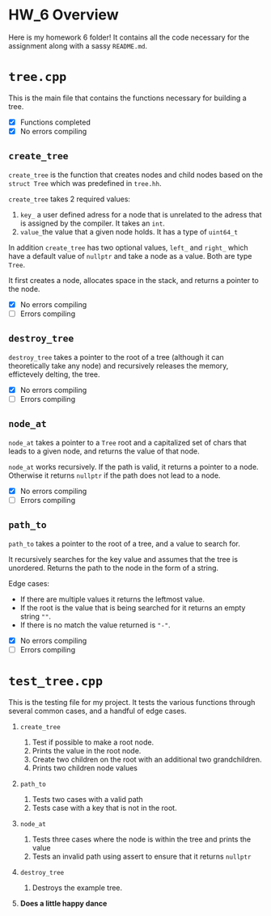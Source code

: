 # HW_6 Overview

Here is my homework 6 folder! It contains all the code necessary for the assignment along with a sassy `README.md`.

# `tree.cpp` 

This is the main file that contains the functions necessary for building a tree. 


- [x] Functions completed
- [x] No errors compiling

## `create_tree`

`create_tree` is the function that creates nodes and child nodes based on the `struct Tree` which was predefined in `tree.hh`.

`create_tree` takes 2 required values:

1.  `key_` a user defined adress for a node that is unrelated to the adress that is assigned by the compiler. It takes an `int`.
2.  `value_`the value that a given node holds. It has a type of `uint64_t`

In addition `create_tree` has two optional values, `left_` and `right_` which have a default value of `nullptr` and take a node as a value. Both are type `Tree`.

It first creates a node, allocates space in the stack, and returns a pointer to the node.

- [x] No errors compiling
- [ ] Errors compiling

## `destroy_tree`

`destroy_tree` takes a pointer to the root of a tree (although it can theoretically take any node) and recursively releases the memory, effictevely delting, the tree.

- [x] No errors compiling
- [ ] Errors compiling

## `node_at`

`node_at` takes a pointer to a `Tree` root and a capitalized set of chars that leads to a given node, and returns the value of that node. 

`node_at` works recursively. If the path is valid, it returns a pointer to a node. Otherwise it returns `nullptr` if the path does not lead to a node. 

- [x] No errors compiling
- [ ] Errors compiling

## `path_to`

`path_to` takes a pointer to the root of a tree, and a value to search for. 

It recursively searches for the key value and assumes that the tree is unordered. Returns the path to the node in the form of a string. 

Edge cases: 
 * If there are multiple values it returns the leftmost value.
 * If the root is the value that is being searched for it returns an empty string `""`.
 * If there is no match the value returned is `"-"`. 

- [x] No errors compiling
- [ ] Errors compiling

# `test_tree.cpp`

This is the testing file for my project. It tests the various functions through several common cases, and a handful of edge cases.

 1. `create_tree`
	1. Test if possible to make a root node.
	2. Prints the value in the root node.
	3. Create two children on the root with an additional two grandchildren.
	4. Prints two children node values

2. `path_to`
	1. Tests two cases with a valid path
	2. Tests case with a key that is not in the root.
3. `node_at`
	1. Tests three cases where the node is within the tree and prints the value
	2. Tests an invalid path using assert to ensure that it returns `nullptr`
4. `destroy_tree`
	1. Destroys the example tree.
5. **Does a little happy dance**
